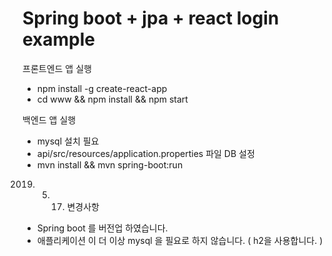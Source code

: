 # Spring boot + jpa + react login example

프론트엔드 앱 실행
- npm install -g create-react-app
- cd www && npm install && npm start

백엔드 앱 실행
- mysql 설치 필요
- api/src/resources/application.properties 파일 DB 설정
- mvn install && mvn spring-boot:run

2019. 05. 17. 변경사항

- Spring boot 를 버전업 하였습니다.
- 애플리케이션 이 더 이상 mysql 을 필요로 하지 않습니다. ( h2을 사용합니다. )